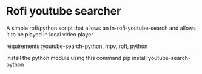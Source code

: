 # Rofi youtube searcher

A simple rofi/python script that allows an in-rofi-youtube-search and allows it to be played in local video player

requirements :youtube-search-python, mpv, rofi, python

install the python module using this command
pip install youtube-search-python